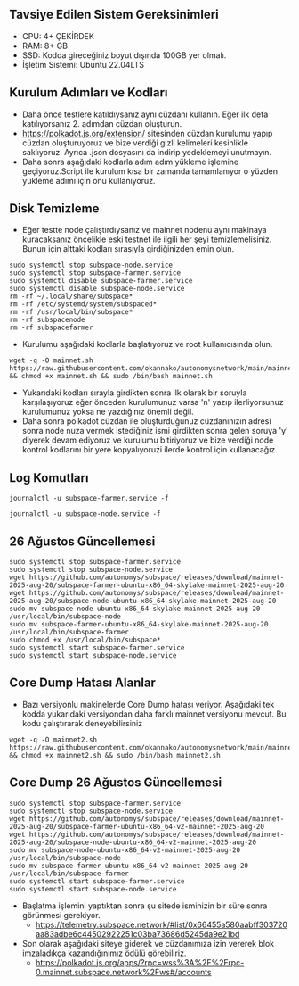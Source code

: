 ## Tavsiye Edilen Sistem Gereksinimleri
- CPU: 4+ ÇEKİRDEK
- RAM: 8+ GB
- SSD: Kodda gireceğiniz boyut dışında 100GB yer olmalı.
- İşletim Sistemi: Ubuntu 22.04LTS

## Kurulum Adımları ve Kodları
- Daha önce testlere katıldıysanız aynı cüzdanı kullanın. Eğer ilk defa katılıyorsanız 2. adımdan cüzdan oluşturun.
- https://polkadot.js.org/extension/ sitesinden cüzdan kurulumu yapıp cüzdan oluşturuyoruz ve bize verdiği gizli kelimeleri kesinlikle saklıyoruz. Ayrıca .json dosyasını da indirip yedeklemeyi unutmayın.
- Daha sonra aşağıdaki kodlarla adım adım yükleme işlemine geçiyoruz.Script ile kurulum kısa bir zamanda tamamlanıyor o yüzden yükleme adımı için onu kullanıyoruz.

## Disk Temizleme
- Eğer testte node çalıştırdıysanız ve mainnet nodenu aynı makinaya kuracaksanız öncelikle eski testnet ile ilgili her şeyi temizlemelisiniz. Bunun için alttaki kodları sırasıyla girdiğinizden emin olun.
```
sudo systemctl stop subspace-node.service
sudo systemctl stop subspace-farmer.service
sudo systemctl disable subspace-farmer.service
sudo systemctl disable subspace-node.service
rm -rf ~/.local/share/subspace*
rm -rf /etc/systemd/system/subspaced*
rm -rf /usr/local/bin/subspace*
rm -rf subspacenode
rm -rf subspacefarmer
```

- Kurulumu aşağıdaki kodlarla başlatıyoruz ve root kullanıcısında olun.
```
wget -q -O mainnet.sh https://raw.githubusercontent.com/okannako/autonomysnetwork/main/mainnet.sh && chmod +x mainnet.sh && sudo /bin/bash mainnet.sh
```

- Yukarıdaki kodları sırayla girdikten sonra ilk olarak bir soruyla karşılaşıyoruz eğer önceden kurulumunuz varsa 'n' yazıp ilerliyorsunuz kurulumunuz yoksa ne yazdığınız önemli değil.
- Daha sonra polkadot cüzdan ile oluşturduğunuz cüzdanınızın adresi sonra node nuza vermek istediğiniz ismi girdikten sonra gelen soruya 'y' diyerek devam ediyoruz ve kurulumu bitiriyoruz ve bize verdiği node kontrol kodlarını bir yere kopyalıyoruzi ilerde kontrol için kullanacağız.

## Log Komutları
```
journalctl -u subspace-farmer.service -f
```
```
journalctl -u subspace-node.service -f
```

## 26 Ağustos Güncellemesi
```
sudo systemctl stop subspace-farmer.service
sudo systemctl stop subspace-node.service
wget https://github.com/autonomys/subspace/releases/download/mainnet-2025-aug-20/subspace-farmer-ubuntu-x86_64-skylake-mainnet-2025-aug-20
wget https://github.com/autonomys/subspace/releases/download/mainnet-2025-aug-20/subspace-node-ubuntu-x86_64-skylake-mainnet-2025-aug-20
sudo mv subspace-node-ubuntu-x86_64-skylake-mainnet-2025-aug-20 /usr/local/bin/subspace-node
sudo mv subspace-farmer-ubuntu-x86_64-skylake-mainnet-2025-aug-20 /usr/local/bin/subspace-farmer
sudo chmod +x /usr/local/bin/subspace*
sudo systemctl start subspace-farmer.service
sudo systemctl start subspace-node.service
```

## Core Dump Hatası Alanlar
- Bazı versiyonlu makinelerde Core Dump hatası veriyor. Aşağıdaki tek kodda yukarıdaki versiyondan daha farklı mainnet versiyonu mevcut. Bu kodu çalıştırarak deneyebilirsiniz
```
wget -q -O mainnet2.sh https://raw.githubusercontent.com/okannako/autonomysnetwork/main/mainnet2.sh && chmod +x mainnet2.sh && sudo /bin/bash mainnet2.sh
```

## Core Dump 26 Ağustos Güncellemesi
```
sudo systemctl stop subspace-farmer.service
sudo systemctl stop subspace-node.service
wget https://github.com/autonomys/subspace/releases/download/mainnet-2025-aug-20/subspace-farmer-ubuntu-x86_64-v2-mainnet-2025-aug-20
wget https://github.com/autonomys/subspace/releases/download/mainnet-2025-aug-20/subspace-node-ubuntu-x86_64-v2-mainnet-2025-aug-20
sudo mv subspace-node-ubuntu-x86_64-v2-mainnet-2025-aug-20 /usr/local/bin/subspace-node
sudo mv subspace-farmer-ubuntu-x86_64-v2-mainnet-2025-aug-20 /usr/local/bin/subspace-farmer
sudo systemctl start subspace-farmer.service
sudo systemctl start subspace-node.service
```

- Başlatma işlemini yaptıktan sonra şu sitede isminizin bir süre sonra görünmesi gerekiyor.
     - https://telemetry.subspace.network/#list/0x66455a580aabff303720aa83adbe6c44502922251c03ba73686d5245da9e21bd
- Son olarak aşağıdaki siteye giderek ve cüzdanımıza izin vererek blok imzaladıkça kazandığınımız ödülü görebiliriz.
     - https://polkadot.js.org/apps/?rpc=wss%3A%2F%2Frpc-0.mainnet.subspace.network%2Fws#/accounts
